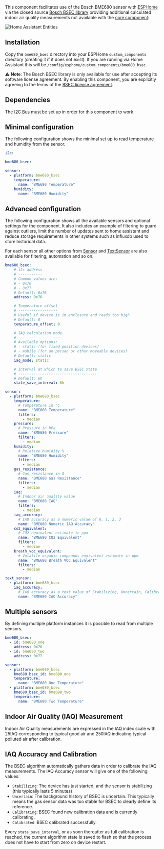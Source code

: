 This component facilitates use of the Bosch BME680 sensor with [ESPHome](https://esphome.io) via the closed source [Bosch BSEC library](https://github.com/BoschSensortec/BSEC-Arduino-library) providing additional calculated indoor air quality measurements not available with the [core component](https://esphome.io/components/sensor/bme680.html):

![Home Assistant Entities](ha-screenshot.png)

## Installation
Copy the `bme680_bsec` directory into your ESPHome `custom_components` directory (creating it if it does not exist). If you are running via Home Assistant this will be `/config/esphome/custom_components/bme680_bsec`.

⚠️ **Note**: The Bosch BSEC library is only available for use after accepting its software license agreement. By enabling this component, you are explicitly agreeing to the terms of the [BSEC license agreement](https://www.bosch-sensortec.com/media/boschsensortec/downloads/bsec/2017-07-17_clickthrough_license_terms_environmentalib_sw_clean.pdf).

## Dependencies
The [I2C Bus](https://esphome.io/components/i2c.html#i2c) must be set up in order for this component to work.

## Minimal configuration
The following configuration shows the minimal set up to read temperature and humidity from the sensor.
```yaml
i2c:

bme680_bsec:

sensor:
  - platform: bme680_bsec
    temperature:
      name: "BME680 Temperature"
    humidity:
      name: "BME680 Humidity"
```

## Advanced configuration
The following configuration shows all the available sensors and optional settings for the component. It also includes an example of filtering to guard against
outliers, limit the number of updates sent to home assistant and reduce storage requirements in other systems such as influxdb used to store historical data.

For each sensor all other options from [Sensor](https://esphome.io/components/sensor/index.html#config-sensor) and [TextSensor](https://esphome.io/components/text_sensor/index.html#base-text-sensor-configuration) are also available for filtering, automation and so on.

```yaml
bme680_bsec:
    # i2c address
    # -----------
    # Common values are:
    # - 0x76
    # - 0x77
    # Default: 0x76
    address: 0x76

    # Temperature offset
    # ------------------
    # Useful if device is in enclosure and reads too high
    # Default: 0
    temperature_offset: 0

    # IAQ calculation mode
    # --------------------
    # Available options:
    # - static (for fixed position devices)
    # - mobile (for on person or other moveable devices)
    # Default: static
    iaq_mode: static

    # Interval at which to save BSEC state
    # ------------------------------------
    # Default: 6h
    state_save_interval: 6h

sensor:
  - platform: bme680_bsec
    temperature:
      # Temperature in °C
      name: "BME680 Temperature"
      filters:
        - median
    pressure:
      # Pressure in hPa
      name: "BME680 Pressure"
      filters:
        - median
    humidity:
      # Relative humidity %
      name: "BME680 Humidity"
      filters:
        - median
    gas_resistance:
      # Gas resistance in Ω
      name: "BME680 Gas Resistance"
      filters:
        - median
    iaq:
      # Indoor air quality value
      name: "BME680 IAQ"
      filters:
        - median
    iaq_accuracy:
      # IAQ accuracy as a numeric value of 0, 1, 2, 3
      name: "BME680 Numeric IAQ Accuracy"
    co2_equivalent:
      # CO2 equivalent estimate in ppm
      name: "BME680 CO2 Equivalent"
      filters:
        - median
    breath_voc_equivalent:
      # Volatile organic compounds equivalent estimate in ppm
      name: "BME680 Breath VOC Equivalent"
      filters:
        - median

text_sensor:
  - platform: bme680_bsec
    iaq_accuracy:
      # IAQ accuracy as a text value of Stabilizing, Uncertain, Calibrating, Calibrated
      name: "BME680 IAQ Accuracy"
```

## Multiple sensors
By defining multiple platform instances it is possible to read from multiple sensors.
```yaml
bme680_bsec:
  - id: bme680_one
    address: 0x76
  - id: bme680_two
    address: 0x77

sensor:
  - platform: bme680_bsec
    bme680_bsec_id: bme680_one
    temperature:
      name: "BME680 One Temperature"
  - platform: bme680_bsec
    bme680_bsec_id: bme680_two
    temperature:
      name: "BME680 Two Temperature"
```

## Indoor Air Quality (IAQ) Measurement
Indoor Air Quality measurements are expressed in the IAQ index scale with 25IAQ corresponding to typical good air and 250IAQ
indicating typical polluted air after calibration.

## IAQ Accuracy and Calibration
The BSEC algorithm automatically gathers data in order to calibrate the IAQ measurements. The IAQ Accuracy sensor will give one
of the following values:

- `Stabilizing`: The device has just started, and the sensor is stabilizing (this typically lasts 5 minutes)
- `Uncertain`: The background history of BSEC is uncertain. This typically means the gas sensor data was too
  stable for BSEC to clearly define its reference.
- `Calibrating`: BSEC found new calibration data and is currently calibrating.
- `Calibrated`: BSEC calibrated successfully.

Every `state_save_interval`, or as soon thereafter as full calibration is reached, the current algorithm state is saved to flash
so that the process does not have to start from zero on device restart.
